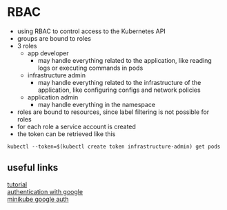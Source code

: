 # RBAC

- using RBAC to control access to the Kubernetes API
- groups are bound to roles
- 3 roles
  - app developer
    - may handle everything related to the application, like reading logs or executing commands in pods
  - infrastructure admin
    - may handle everything related to the infrastructure of the application, like configuring configs and network policies
  - application admin
    - may handle everything in the namespace
- roles are bound to resources, since label filtering is not possible for roles
- for each role a service account is created
- the token can be retrieved like this

`kubectl --token=$(kubectl create token infrastructure-admin) get pods`

## useful links
[tutorial](https://gcloud.devoteam.com/blog/the-ultimate-security-guide-to-rbac-on-google-kubernetes-engine/)  
[authentication with google](https://cloud.google.com/kubernetes-engine/docs/how-to/api-server-authentication#authenticating_using_oauth)  
[minikube google auth](https://minikube.sigs.k8s.io/docs/handbook/addons/gcp-auth/)